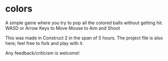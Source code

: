 colors
======

A simple game where you try to pop all the colored balls without getting hit.
WASD or Arrow Keys to Move
Mouse to Aim and Shoot

This was made in Construct 2 in the span of 5 hours. The project file is also here; feel free to fork and play with it.

Any feedback/criticism is welcome!